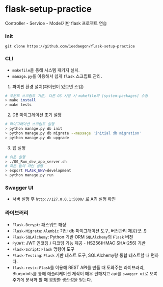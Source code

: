 # flask-setup-practice
Controller - Service - Model기반 flask 프로젝트 연습


### Init
`git clone https://github.com/1eedaegon/flask-setup-practice`


### CLI
- `makefile`을 통해 시스템 패키지 설치.
- `manage.py`를 이용해서 쉽게 `flask` 스크립트 관리.


1. 파이썬 환경 설치(파이썬이 있으면 스킵)
```sh
# 우분투 스크립트 기준, 다른 OS 사용 시 makefile의 [system-packages] 수정
> make install
> make tests
```
2. DB 마이그레이션 초기 설정
```sh
# 마이그래이션 스크립트 실행
> python manage.py db init
> python manage.py db migrate --message 'initial db migration'
> python manage.py db upgrade
```
3. 앱 실행
```sh
# 쉬운 실행
> ./00_Run_dev_app_server.sh
# 혹은 밑의 라인 실행
> export FLASK_ENV=development
> python manage.py run
```

### Swagger UI
- 서버 실행 후  `http://127.0.0.1:5000/` 로 API 실행 확인


### 라이브러리
- `Flask-Bcrypt`: 패스워드 해싱
- `Flask-Migrate`: `Alembic` 기반 db 마이그래이션 도구, 버전관리 제공(굿..!)
- `Flask-SQLAlchemy`: Python 기반 ORM `SQLAlchemy`의 `Flask` 버전
- `PyJWT`: JWT 인코딩 / 디코딩 기능 제공 - HS256(HMAC SHA-256) 기반
- `Flask-Script`: `Flask` 명령어 도구
- `Flask-Testing`: `Flask` 기반 테스트 도구, SQLAlchemy랑 통합 테스트할 때 편하다.
- `flask-restx`: `Flask`를 이용해 REST API를 만들 때 도와주는 라이브러리, Blueprints를 통해 애플리케이션 제작이 매우 편해지고 api를 `swagger ui`로 보여주기에 문서화 할 때 굉장한 생산성을 얻는다.

